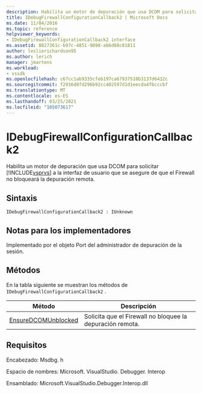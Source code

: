 ```yaml
---
description: Habilita un motor de depuración que usa DCOM para solicitar a la interfaz de usuario de Visual Studio que se asegure de que el Firewall no bloqueará la depuración remota.
title: IDebugFirewallConfigurationCallback2 | Microsoft Docs
ms.date: 11/04/2016
ms.topic: reference
helpviewer_keywords:
- IDebugFirewallConfigurationCallback2 interface
ms.assetid: 0827361c-b97c-4851-9898-ab6d88c81811
author: leslierichardson95
ms.author: lerich
manager: jmartens
ms.workload:
- vssdk
ms.openlocfilehash: c67cc1ab9335cfeb197ca67937510b3137d6432c
ms.sourcegitcommit: f2916d8fd296b92cc402597d1d1eecda4f6cccbf
ms.translationtype: MT
ms.contentlocale: es-ES
ms.lasthandoff: 03/25/2021
ms.locfileid: "105073617"
---
```

# <a name="idebugfirewallconfigurationcallback2"></a>IDebugFirewallConfigurationCallback2
Habilita un motor de depuración que usa DCOM para solicitar [!INCLUDE[vsprvs](../../../code-quality/includes/vsprvs_md.md)] a la interfaz de usuario que se asegure de que el Firewall no bloqueará la depuración remota.

## <a name="syntax"></a>Sintaxis

```
IDebugFirewallConfigurationCallback2 : IUnknown
```

## <a name="notes-for-implementers"></a>Notas para los implementadores
 Implementado por el objeto Port del administrador de depuración de la sesión.

## <a name="methods"></a>Métodos
 En la tabla siguiente se muestran los métodos de `IDebugFirewallConfigurationCallback2` .

|Método|Descripción|
|------------|-----------------|
|[EnsureDCOMUnblocked](../../../extensibility/debugger/reference/idebugfirewallconfigurationcallback2-ensuredcomunblocked.md)|Solicita que el Firewall no bloquee la depuración remota.|

## <a name="requirements"></a>Requisitos
 Encabezado: Msdbg. h

 Espacio de nombres: Microsoft. VisualStudio. Debugger. Interop

 Ensamblado: Microsoft.VisualStudio.Debugger.Interop.dll
